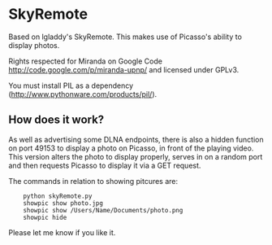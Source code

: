 SkyRemote
=========

Based on lgladdy's SkyRemote. This makes use of Picasso's ability to display photos.

Rights respected for Miranda on Google Code http://code.google.com/p/miranda-upnp/ and licensed under GPLv3.

You must install PIL as a dependency (http://www.pythonware.com/products/pil/).


How does it work?
------------------------------------------------

As well as advertising some DLNA endpoints, there is also a hidden function on port 49153 to display a photo on Picasso, in front of the playing video. This version alters the photo to display properly, serves in on a random port and then requests Picasso to display it via a GET request.


The commands in relation to showing pitcures are:
```
    python skyRemote.py
    showpic show photo.jpg
    showpic show /Users/Name/Documents/photo.png
    showpic hide
```

Please let me know if you like it.
